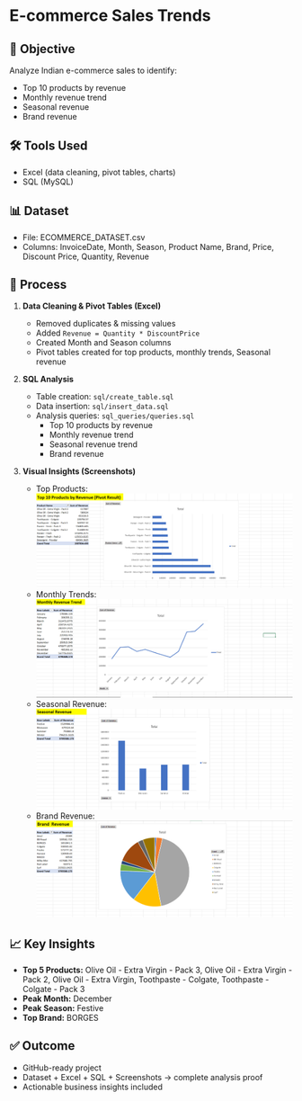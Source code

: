 # E-commerce Sales Trends

## 📌 Objective
Analyze Indian e-commerce sales to identify:
- Top 10 products by revenue
- Monthly revenue trend
- Seasonal revenue
- Brand revenue

## 🛠 Tools Used
- Excel (data cleaning, pivot tables, charts)
- SQL (MySQL)

## 📊 Dataset
- File: ECOMMERCE_DATASET.csv
- Columns: InvoiceDate, Month, Season, Product Name, Brand, Price, Discount Price, Quantity, Revenue

## 🔎 Process
1. **Data Cleaning & Pivot Tables (Excel)**
   - Removed duplicates & missing values
   - Added `Revenue = Quantity * DiscountPrice`
   - Created Month and Season columns
   - Pivot tables created for top products, monthly trends, Seasonal revenue

2. **SQL Analysis**
   - Table creation: `sql/create_table.sql`
   - Data insertion: `sql/insert_data.sql`
   - Analysis queries: `sql_queries/queries.sql`
     - Top 10 products by revenue
     - Monthly revenue trend
     - Seasonal revenue trend
     - Brand revenue

3. **Visual Insights (Screenshots)**
   - Top Products: ![Top Products](screenshots/top_products.png)
   - Monthly Trends: ![Monthly Trends](screenshots/monthly_trend.png)
   - Seasonal Revenue: ![Seasonal Revenue](screenshots/seasonal_revenue.png)
   - Brand Revenue: ![Brand Revenue](screenshots/brand_revenue.png)

## 📈 Key Insights
- **Top 5 Products:** Olive Oil - Extra Virgin - Pack 3, Olive Oil - Extra Virgin - Pack 2, Olive Oil - Extra Virgin, Toothpaste - Colgate, Toothpaste - Colgate - Pack 3
- **Peak Month:** December
- **Peak Season:** Festive
- **Top Brand:** BORGES

## ✅ Outcome
- GitHub-ready project
- Dataset + Excel + SQL + Screenshots → complete analysis proof
- Actionable business insights included

